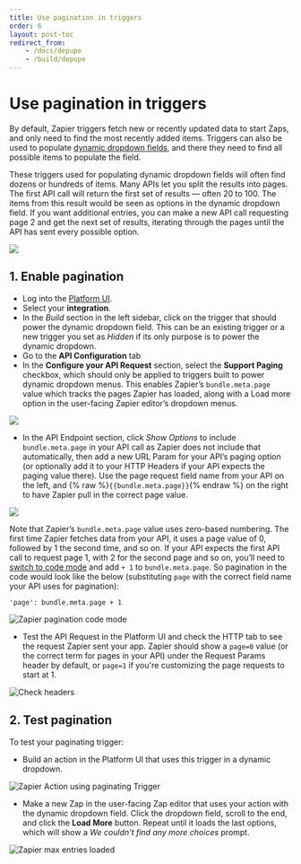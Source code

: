 ```yaml
---
title: Use pagination in triggers
order: 6
layout: post-toc
redirect_from: 
    - /docs/depupe
    - /build/depupe
---
```


# Use pagination in triggers

By default, Zapier triggers fetch new or recently updated data to start Zaps, and only need to find the most recently added items. Triggers can also be used to populate [dynamic dropdown fields](https://platform.zapier.com/build/add-fields#dynamic-dropdown), and there they need to find all possible items to populate the field.

These triggers used for populating dynamic dropdown fields will often find dozens or hundreds of items. Many APIs let you split the results into pages. The first API call will return the first set of results — often 20 to 100. The items from this result would be seen as options in the dynamic dropdown field. If you want additional entries, you can make a new API call requesting page 2 and get the next set of results, iterating through the pages until the API has sent every possible option.

![](https://cdn.zappy.app/f59291e5a74d1977648850f84513e33e.png)

## 1. Enable pagination

- Log into the [Platform UI](https://zapier.com/app/developer).
- Select your **integration**. 
- In the _Build_ section in the left sidebar, click on the trigger that should power the dynamic dropdown field. This can be an existing trigger or a new trigger you set as _Hidden_ if its only purpose is to power the dynamic dropdown. 
- Go to the **API Configuration** tab
- In the **Configure your API Request** section, select the **Support Paging** checkbox, which should only be applied to triggers built to power dynamic dropdown menus. This enables Zapier’s `bundle.meta.page` value which tracks the pages Zapier has loaded, along with a Load more option in the user-facing Zapier editor’s dropdown menus.

![](https://cdn.zappy.app/4680b6dd27b3db71b8364177e351fdd5.png) 

- In the API Endpoint section, click _Show Options_ to include `bundle.meta.page` in your API call as Zapier does not include that automatically, then add a new URL Param for your API’s paging option (or optionally add it to your HTTP Headers if your API expects the paging value there). Use the page request field name from your API on the left, and {% raw %}`{{bundle.meta.page}}`{% endraw %} on the right to have Zapier pull in the correct page value.

![](https://cdn.zappy.app/2492cb37ec953861cceaf243c0625285.png)

Note that Zapier’s `bundle.meta.page` value uses zero-based numbering. The first time Zapier fetches data from your API, it uses a page value of 0, followed by 1 the second time, and so on. If your API expects the first API call to request page 1, with 2 for the second page and so on, you’ll need to [switch to code mode](https://platform.zapier.com/build/code-mode) and add `+ 1` to `bundle.meta.page`. So pagination in the code would look like the below (substituting `page` with the correct field name your API uses for pagination):

`'page': bundle.meta.page + 1`

![Zapier pagination code mode](https://cdn.zappy.app/8e7923caa73ff68ea6061d61ad37e451.png)

- Test the API Request in the Platform UI and check the HTTP tab to see the request Zapier sent your app. Zapier should show a `page=0` value (or the correct term for pages in your API) under the Request Params header by default, or `page=1` if you're customizing the page requests to start at 1.

![Check headers](https://cdn.zappy.app/78b76bad2188b7594325c2c6bb85f121.png) 

## 2. Test pagination

To test your paginating trigger:

- Build an action in the Platform UI that uses this trigger in a dynamic dropdown. 

![Zapier Action using paginating Trigger](https://cdn.zappy.app/d7d14e885062e466c4bcbbab8dcfd535.png)

- Make a new Zap in the user-facing Zap editor that uses your action with the dynamic dropdown field. Click the dropdown field, scroll to the end, and click the **Load More** button. Repeat until it loads the last options, which will show a _We couldn't find any more choices_ prompt.

![Zapier max entries loaded](https://cdn.zappy.app/b2d1a5bf597c95f8615ca009ee7d66c6.png)